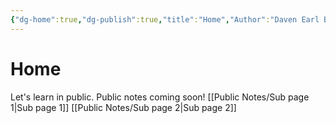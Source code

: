 ```yaml
---
{"dg-home":true,"dg-publish":true,"title":"Home","Author":"Daven Earl Bellen","tags":["gardenEntry"],"permalink":"/home/","dgPassFrontmatter":true,"created":"2025-05-05T20:27:38.807+08:00","updated":"2025-05-05T20:20:49.339+08:00"}
---
```


# Home

Let's learn in public. Public notes coming soon!
[[Public Notes/Sub page 1\|Sub page 1]]
[[Public Notes/Sub page 2\|Sub page 2]]
